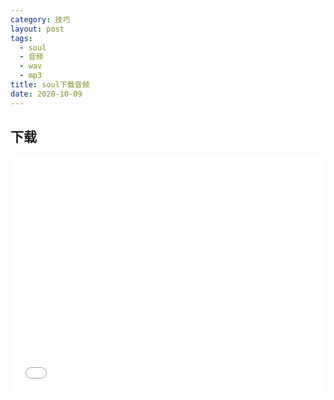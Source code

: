 ```yaml
---
category: 技巧
layout: post
tags:
  - soul
  - 音频
  - wav
  - mp3
title: soul下载音频
date: 2020-10-09
---
```


## 下载
<div style="position: relative; width: 100%; height: 0; padding-bottom: 75%;">
   <iframe src="//player.bilibili.com/player.html?bvid=BV1F54y1C7bu&page=1" scrolling="no" border="0" frameborder="no" framespacing="0" allowfullscreen="true" style="position: absolute; width: 100%; height: 100%; left: 0; top: 0;"> </iframe>
</div>
